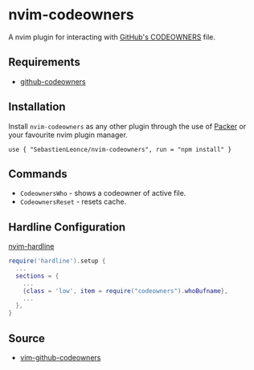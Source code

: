 # nvim-codeowners
A nvim plugin for interacting with [GitHub's CODEOWNERS](https://github.blog/2017-07-06-introducing-code-owners/) file.

## Requirements

- [github-codeowners](https://github.com/jjmschofield/github-codeowners)

## Installation
Install `nvim-codeowners` as any other plugin through the use of
[Packer](https://github.com/wbthomason/packer.nvim)
or your favourite nvim plugin manager.

```
use { "SebastienLeonce/nvim-codeowners", run = "npm install" }
```

## Commands

- `CodeownersWho` - shows a codeowner of active file.
- `CodeownersReset` - resets cache.

## Hardline Configuration

[nvim-hardline](https://github.com/ojroques/nvim-hardline)
```lua
require('hardline').setup {
  ...
  sections = {
    ...
    {class = 'low', item = require("codeowners").whoBufname},
    ...
  },
}
```

## Source

- [vim-github-codeowners](https://github.com/mrded/vim-github-codeowners/tree/master)
